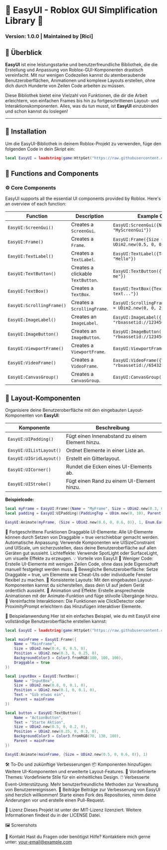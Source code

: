 # 🌟 EasyUI - Roblox GUI Simplification Library 🌟

### Version: 1.0.0 | Maintained by [Rici]

## 🚀 Überblick

**EasyUI** ist eine leistungsstarke und benutzerfreundliche Bibliothek, die die Erstellung und Anpassung von Roblox-GUI-Komponenten drastisch vereinfacht. Mit nur wenigen Codezeilen kannst du atemberaubende Benutzeroberflächen, Animationen und komplexe Layouts erstellen, ohne dich durch Hunderte von Zeilen Code arbeiten zu müssen.

Diese Bibliothek bietet eine Vielzahl von Funktionen, die dir die Arbeit erleichtern, von einfachen Frames bis hin zu fortgeschrittenen Layout- und Interaktionskomponenten. Alles, was du tun musst, ist **EasyUI** einzubinden und schon kannst du loslegen!

---

## 🔧 Installation

Um die EasyUI-Bibliothek in deinem Roblox-Projekt zu verwenden, füge den folgenden Code in dein Skript ein:

```lua
local EasyUI = loadstring(game:HttpGet("https://raw.githubusercontent.com/RiCIcom/repository/main/EasyUI.lua"))()
```

## 📑 Functions and Components

### ⚙️ Core Components

EasyUI supports all the essential UI components provided by Roblox. Here's an overview of each function:

| **Function**           | **Description**                       | **Example Code**                                      |
|------------------------|---------------------------------------|-------------------------------------------------------|
| `EasyUI:ScreenGui()`   | Creates a `ScreenGui`.                | `EasyUI:ScreenGui({Name = "MyScreenGui"})`            |
| `EasyUI:Frame()`       | Creates a `Frame`.                    | `EasyUI:Frame({Size = UDim2.new(0.5, 0, 0.5, 0)})`    |
| `EasyUI:TextLabel()`   | Creates a `TextLabel`.                | `EasyUI:TextLabel({Text = "Hello"})`                  |
| `EasyUI:TextButton()`  | Creates a clickable `TextButton`.     | `EasyUI:TextButton({Text = "Click me"})`              |
| `EasyUI:TextBox()`     | Creates a `TextBox`.                  | `EasyUI:TextBox({Text = "Enter text..."})`            |
| `EasyUI:ScrollingFrame()` | Creates a `ScrollingFrame`.        | `EasyUI:ScrollingFrame({CanvasSize = UDim2.new(0, 0, 2, 0)})` |
| `EasyUI:ImageLabel()`  | Creates an `ImageLabel`.              | `EasyUI:ImageLabel({Image = "rbxassetid://123456"})`  |
| `EasyUI:ImageButton()` | Creates an `ImageButton`.             | `EasyUI:ImageButton({Image = "rbxassetid://123456"})` |
| `EasyUI:ViewportFrame()` | Creates a `ViewportFrame`.          | `EasyUI:ViewportFrame({})`                            |
| `EasyUI:VideoFrame()`  | Creates a `VideoFrame`.               | `EasyUI:VideoFrame({Video = "rbxassetid://654321"})`  |
| `EasyUI:CanvasGroup()` | Creates a `CanvasGroup`.              | `EasyUI:CanvasGroup({})`                              |

## 📐 Layout-Komponenten

Organisiere deine Benutzeroberfläche mit den eingebauten Layout-Komponenten von **EasyUI**:

| **Komponente**         | **Beschreibung**                                           |
|------------------------|------------------------------------------------------------|
| `EasyUI:UIPadding()`   | Fügt einen Innenabstand zu einem Element hinzu.            |
| `EasyUI:UIListLayout()`| Ordnet Elemente in einer Liste an.                         |
| `EasyUI:UIGridLayout()`| Erstellt ein Gitterlayout.                                 |
| `EasyUI:UICorner()`    | Rundet die Ecken eines UI-Elements ab.                     |
| `EasyUI:UIStroke()`    | Fügt einen Rand zu einem UI-Element hinzu.                 |

**Beispielcode:**

```lua
local myFrame = EasyUI:Frame({Name = "MyFrame", Size = UDim2.new(0.3, 0, 0.3, 0)})
local padding = EasyUI:UIPadding({PaddingTop = UDim.new(0, 10), Parent = myFrame})
```
```lua
EasyUI:Animate(myFrame, {Size = UDim2.new(0.6, 0, 0.6, 0)}, 1, Enum.EasingStyle.Sine, Enum.EasingDirection.Out)
```
🚀 Fortgeschrittene Funktionen
Draggable UI-Elemente: Alle UI-Elemente können durch Setzen von Draggable = true verschiebbar gemacht werden.
Automatische Anpassung: Verwende Komponenten wie UISizeConstraint und UIScale, um sicherzustellen, dass deine Benutzeroberfläche auf allen Geräten gut aussieht.
Lichteffekte: Verwende SpotLight oder SurfaceLight, um visuelle Effekte zu erzeugen.
💡 Vorteile von EasyUI
🔹 Weniger Code: Erstelle UI-Elemente mit wenigen Zeilen Code, ohne dass jede Eigenschaft manuell festgelegt werden muss.
🔹 Bewegliche Benutzeroberfläche: Setze Draggable = true, um Elemente wie Cheat-UIs oder individuelle Fenster flexibel zu machen.
🔹 Konsistente Layouts: Mit den eingebauten Layout-Komponenten kannst du sicherstellen, dass dein UI auf jedem Gerät ordentlich aussieht.
🔹 Animation und Effekte: Erstelle ansprechende Animationen mit der Animate-Funktion und füge stilvolle Übergänge hinzu.
🔹 Vereinfachte Interaktionen: Die Funktionen wie ClickDetector oder ProximityPrompt erleichtern das Hinzufügen interaktiver Elemente.

🌈 Beispielanwendung
Hier ist ein einfaches Beispiel, wie du mit EasyUI eine vollständige Benutzeroberfläche erstellen kannst:

```lua
local EasyUI = loadstring(game:HttpGet("https://raw.githubusercontent.com/RiCIcom/repository/main/EasyUI.lua"))()

local mainFrame = EasyUI:Frame({
    Name = "MainFrame",
    Size = UDim2.new(0.4, 0, 0.5, 0),
    Position = UDim2.new(0.3, 0, 0.25, 0),
    BackgroundColor3 = Color3.fromRGB(100, 100, 100),
    Draggable = true
})

local inputBox = EasyUI:TextBox({
    Name = "InputBox",
    Size = UDim2.new(0.8, 0, 0.1, 0),
    Position = UDim2.new(0.1, 0, 0.1, 0),
    Text = "Gib etwas ein",
    Parent = mainFrame
})

local button = EasyUI:TextButton({
    Name = "ActionButton",
    Text = "Starte Aktion",
    Size = UDim2.new(0.5, 0, 0.2, 0),
    Position = UDim2.new(0.25, 0, 0.3, 0),
    BackgroundColor3 = Color3.fromRGB(70, 130, 180),
    Parent = mainFrame
})

EasyUI:Animate(mainFrame, {Size = UDim2.new(0.5, 0, 0.6, 0)}, 1)
```
🛠️ To-Do und zukünftige Verbesserungen
📦 Komponenten hinzufügen: Weitere UI-Komponenten und erweiterte Layout-Features.
🎨 Vordefinierte Themes: Vordefinierte Stile für ein einheitliches Design.
🖱️ Verbesserte Event-Unterstützung: Mehr benutzerfreundliche Methoden zur Verwaltung von Benutzerereignissen.
🤝 Beiträge
Beiträge zur Verbesserung von EasyUI sind herzlich willkommen! Starte einen Fork des Repositories, nimm deine Änderungen vor und erstelle einen Pull-Request.

📄 Lizenz
Dieses Projekt ist unter der MIT-Lizenz lizenziert. Weitere Informationen findest du in der LICENSE Datei.

🖼️ Screenshots

📧 Kontakt
Hast du Fragen oder benötigst Hilfe? Kontaktiere mich gerne unter: your-email@example.com

